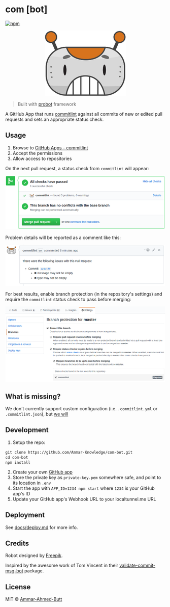 # com [bot]

[![npm](https://img.shields.io/npm/v/commitlint-bot.svg)](https://www.npmjs.com/package/commitlint-bot)

<p align="center">
  <img src="docs/robot.svg" width="256" alt="commitlint logo" />
</p>

> Built with [probot](https://github.com/probot/probot) framework

A GitHub App that runs [commitlint](https://github.com/marionebl/commitlint) against all commits of new or edited pull requests
and sets an appropriate status check.

## Usage

1.  Browse to [GitHub Apps - commitlint][apps]
2.  Accept the permissions
3.  Allow access to repositories

On the next pull request, a status check from `commitlint` will appear:

![status-check-screenshot][]

Problem details will be reported as a comment like this:

![status-comment-screenshot][]

For best results, enable branch protection (in the repository's settings) and require the `commitlint` status check to pass before merging:

![branch-protection-screenshot][]

[apps]: https://github.com/apps/com-bot
[status-check-screenshot]: docs/status.png
[status-comment-screenshot]: docs/comment.png
[branch-protection-screenshot]: docs/setting.png

## What is missing?

We don't currently support custom configuration (i.e. `.commitlint.yml` or `.commitlint.json`), but [we will](https://github.com/Ammar-Knowledge/com-bot/issues/1)

## Development

1.  Setup the repo:

```shell
git clone https://github.com/Ammar-Knowledge/com-bot.git
cd com-bot
npm install
```

2.  Create your own [GitHub app][]
3.  Store the private key as `private-key.pem` somewhere safe, and point to its location in `.env`
4.  Start the app with `APP_ID=1234 npm start` where `1234` is your GitHub app's ID
5.  Update your GitHub app's Webhook URL to your localtunnel.me URL

[github app]: https://probot.github.io/docs/development/#configure-a-github-app

## Deployment

See [docs/deploy.md](./docs/deploy.md) for more info.

## Credits

Robot designed by [Freepik](https://www.freepik.com/free-vector/fun-pack-of-robots-avatars_1258314.htm).

Inspired by the awesome work of Tom Vincent in their [validate-commit-msg-bot](https://github.com/tlvince/validate-commit-msg-bot) package.


## License

MIT © [Ammar-Ahmed-Butt](https://github.com/ammar-ahmed-butt)
